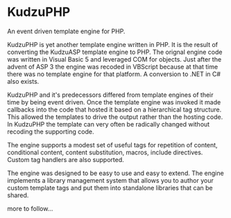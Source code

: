KudzuPHP
========

An event driven template engine for PHP.

KudzuPHP is yet another template engine written in PHP.  It is the result of converting the KudzuASP template engine to PHP.  The orignal engine code was written in Visual Basic 5 and leveraged COM for objects.  Just after the advent of ASP 3 the engine was recoded in VBScript because at that time there was no template engine for that platform.  A conversion to .NET in C# also exists.

KudzuPHP and it's predecessors differed from template engines of their time by being event driven.  Once the template engine was invoked it made callbacks into the code that hosted it based on a hierarchical tag structure.  This allowed the templates to drive the output rather than the hosting code.  In KudzuPHP the template can very often be radically changed without recoding the supporting code.

The engine supports a modest set of useful tags for repetition of content, conditional content, content substitution, macros, include directives. Custom tag handlers are also supported.

The engine was designed to be easy to use and easy to extend.  The engine implements a library management system that allows you to author your custom template tags and put them into standalone libraries that can be shared.

more to follow...


